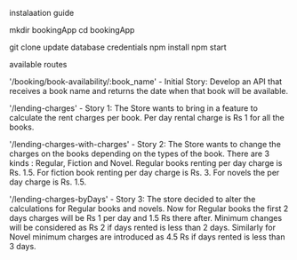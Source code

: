 instalaation guide

mkdir bookingApp
cd bookingApp

git clone <remote-url>
update database credentials
npm install
npm start

available routes

'/booking/book-availability/:book_name' - Initial Story: Develop an API that receives a book name and returns the date when that book will be available.

'/lending-charges' - Story 1: The Store wants to bring in a feature to calculate the rent charges per book. Per day rental charge is Rs 1 for all the books.

'/lending-charges-with-charges' - Story 2: The Store wants to change the charges on the books depending on the types of the book. There are 3 kinds : Regular, Fiction and Novel. Regular books renting per day charge is Rs. 1.5. For fiction book renting per day charge is Rs. 3. For novels the per day charge is Rs. 1.5.

'/lending-charges-byDays' - Story 3: The store decided to alter the calculations for Regular books and novels. Now for Regular books the first 2 days charges will be Rs 1 per day and 1.5 Rs there after. Minimum changes will be considered as Rs 2 if days rented is less than 2 days. Similarly for Novel minimum charges are introduced as 4.5 Rs if days rented is less than 3 days.

